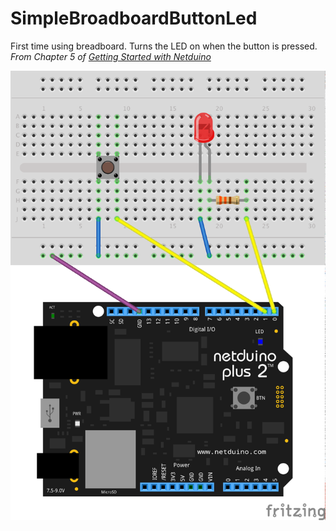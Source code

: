 SimpleBroadboardButtonLed
=========================

First time using breadboard. Turns the LED on when the button is pressed. *From Chapter 5 of [Getting Started with Netduino](http://www.amazon.com/Getting-Started-Netduino-Chris-Walker-ebook/dp/B00DBIEYTG/ref=sr_1_1)*

![](SimpleBreadboardButtonLed_bb.png)
